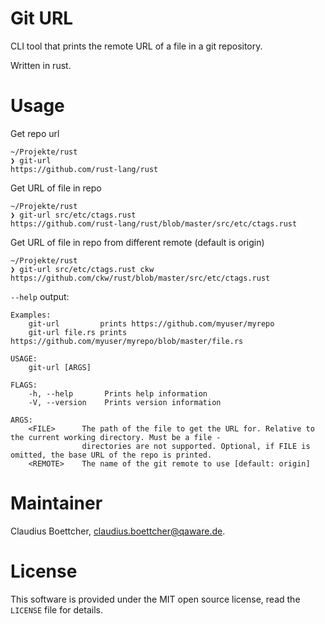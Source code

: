 # Git URL

CLI tool that prints the remote URL of a file in a git repository.

Written in rust.

# Usage

Get repo url

```shell
~/Projekte/rust
❯ git-url                    
https://github.com/rust-lang/rust
```

Get URL of file in repo

```shell
~/Projekte/rust
❯ git-url src/etc/ctags.rust 
https://github.com/rust-lang/rust/blob/master/src/etc/ctags.rust
```

Get URL of file in repo from different remote (default is origin)

```shell
~/Projekte/rust
❯ git-url src/etc/ctags.rust ckw        
https://github.com/ckw/rust/blob/master/src/etc/ctags.rust
```

`--help` output:

```shell
Examples: 
	git-url         prints https://github.com/myuser/myrepo
	git-url file.rs prints https://github.com/myuser/myrepo/blob/master/file.rs

USAGE:
    git-url [ARGS]

FLAGS:
    -h, --help       Prints help information
    -V, --version    Prints version information

ARGS:
    <FILE>      The path of the file to get the URL for. Relative to the current working directory. Must be a file -
                directories are not supported. Optional, if FILE is omitted, the base URL of the repo is printed.
    <REMOTE>    The name of the git remote to use [default: origin]
```

# Maintainer

Claudius Boettcher, <claudius.boettcher@qaware.de>.

# License

This software is provided under the MIT open source license, read the `LICENSE` file for details.
